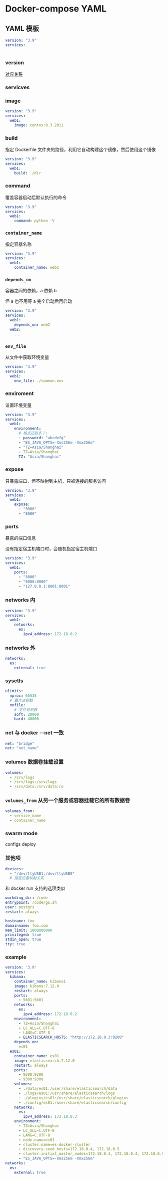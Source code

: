 # Docker-compose YAML

## YAML 模板

```yaml
version: "3.9"
services:
  
```

### version

[对应关系](https://docs.docker.com/compose/compose-file/compose-file-v3/)

### servicves

### image

```yaml
version: "3.9"
services:
  web1:
    image: centos:8.3.2011
```

### build

指定 Dockerfile 文件夹的路径，利用它自动构建这个镜像，然后使用这个镜像

```yaml
version: "3.9"
services:
  web1:
    build: ./dir
```

### command

覆盖容器启动后默认执行的命令

```yaml
version: "3.9"
services:
  web1:
    command: python -V
```

### `container_name`

指定容器名称

```yaml
version: "3.9"
services:
  web1:
    container_name: web1
```

### `depends_on`

容器之间的依赖，a 依赖 b

但 a 也不用等 a 完全启动后再启动

```yaml
version: "3.9"
services:
  web1:
    depends_on: web2
  web2:
    ...
```

### `env_file`

从文件中获取环境变量

```yaml
version: "3.9"
services:
  web1:
    env_file: ./common.env
```

### enviroment

设置环境变量

```yaml
version: "3.9"
services:
  web1:
    environment:
      # 格式还挺多？!
      - password: "abcdefg"
      - "ES_JAVA_OPTS=-Xms256m -Xmx256m"
      - "TZ=Asia/Shanghai"
      - TZ=Asia/Shanghai
      TZ: "Asia/Shanghai"
```

### expose

只暴露端口，但不映射到主机，只被连接的服务访问

```yaml
version: "3.9"
services:
  web1:
    expose:
      - "3000"
      - "8080"
```

### ports

暴露的端口信息

没有指定宿主机端口时，会随机指定宿主机端口

```yaml
version: "3.9"
services:
  web1:
    ports:
      - "3000"
      - "8000:8000"
      - "127.0.0.1:8001:8001"
```

### networks 内

```yaml
version: "3.9"
services:
  web1:
    networks:
      es:
        ipv4_address: 172.18.0.2
```

### networks 外

```yaml
networks:
  es:
    external: true
```

### sysctls

```yaml
ulimits:
  nproc: 65535
  # 最大进程数
  nofile:
    # 文件句柄数
    soft: 20000
    hard: 40000
```

### net 与 docker --net 一致

```yaml
net: "bridge"
net: "net_name"
```

### volumes 数据卷挂载设置

```yaml
volumes:
  - /srv/logs
  - /srv/logs:/srv/logs
  - /srv/data:/srv/data:ro
```

### `volumes_from` 从另一个服务或容器挂载它的所有数据卷

```yaml
volumes_from:
  - service_name
  - container_name
```

### swarm mode

configs deploy

### 其他项

```yaml
devices:
  - "/dev/ttyUSB1:/dev/ttyUSB0"
  # 指定设备映射关系
```

和 docker run 支持的选项类似

```yaml
workding_dir: /code
entrypoint: /code/go.sh
user: postgrs
restart: always

hostname: foo
domainname: foo.com
mem_limit: 1000000000
privileged: true
stdin_open: true
tty: true
```

### example

```yaml
version: '3.9'
services:
  kibana:
    container_name: kibana1
    image: kibana:7.12.0
    restart: always
    ports:
      - 5601:5601
    networks:
      es:
        ipv4_address: 172.18.0.2
    environment:
      - TZ=Asia/Shanghai
      - LC_ALL=C.UTF-8
      - LANG=C.UTF-8
      - ELASTICSEARCH_HOSTS: "http://172.18.0.3:9200"
    depends_on:
      es01
  es01:
    container_name: es01
    image: elasticsearch:7.12.0
    restart: always
    ports:
      - 9200:9200
      - 9300:9300
    volumes:
      - ./data/es01:/user/share/elasticsearch/data
      - ./logs/es01:/usr/share/elasticsearch/logs
      - ./plugins/es01:/usr/share/elasticsearch/plugins
      - ./config/es01:/user/share/elasticsearch/config
    networks:
      es:
        ipv4_address: 172.18.0.3
    environment:
      - TZ=Asia/Shanghai
      - LC_ALL=C.UTF-8
      - LANG=C.UTF-8
      - node.name=es01
      - cluster.name=es-docker-cluster
      - discovery.seed_hosts=172.18.0.4, 172.18.0.5
      - cluster.initial_master_nodes=172.18.0.3, 172.18.0.4, 172.18.0.5
      - "ES_JAVA_OPTS=-Xms256m -Xmx256m"
networks:
  es:
    external: true
```
